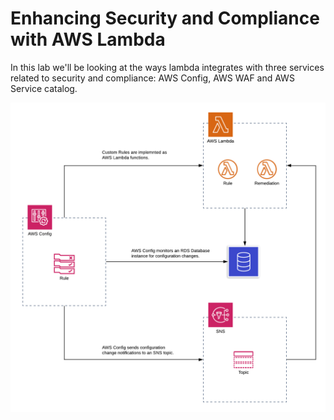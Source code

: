 # Enhancing Security and Compliance with AWS Lambda

In this lab we'll be looking at the ways lambda integrates with three services related to security and compliance: AWS Config, AWS WAF and AWS Service catalog.

![alt text](https://github.com/JamesFormosa/security_and_compliance_with_lambda/blob/master/4%20-%20Resources/images/config-lab-diagram.png)



